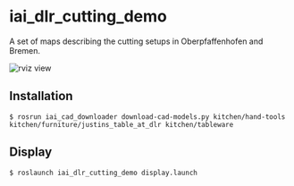 # iai_dlr_cutting_demo
A set of maps describing the cutting setups in Oberpfaffenhofen and Bremen.

![rviz view](https://raw.githubusercontent.com/code-iai/iai_maps/master/iai_dlr_cutting_demo/doc/rviz_screenshot.png)

## Installation
```shell
$ rosrun iai_cad_downloader download-cad-models.py kitchen/hand-tools kitchen/furniture/justins_table_at_dlr kitchen/tableware
```

## Display
```shell
$ roslaunch iai_dlr_cutting_demo display.launch
```
